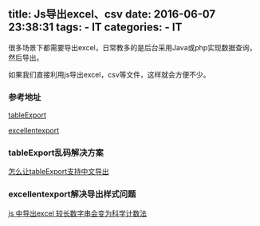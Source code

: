 title: Js导出excel、csv
date: 2016-06-07 23:38:31
tags:
	- IT
categories:
	- IT
---
很多场景下都需要导出excel，日常教多的是后台采用Java或php实现数据查询，然后导出。

如果我们直接利用js导出excel，csv等文件，这样就会方便不少。



<!--more-->

###	参考地址
[tableExport](https://github.com/kayalshri/tableExport.jquery.plugin)

[excellentexport](https://github.com/lizm1989/excellentexport)


###	tableExport乱码解决方案
[怎么让tableExport支持中文导出](http://my.oschina.net/MiloFriends/blog/466707?fromerr=n0MZkpW7)


###	excellentexport解决导出样式问题
[js 中导出excel 较长数字串会变为科学计数法](http://www.educity.cn/wenda/51514.html)
